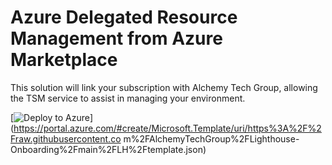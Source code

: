 # Azure Delegated Resource Management from Azure Marketplace

This solution will link your subscription with Alchemy Tech Group, allowing the TSM service to assist in managing your environment.

[![Deploy to Azure](https://aka.ms/deploytoazurebutton)](https://portal.azure.com/#create/Microsoft.Template/uri/https%3A%2F%2Fraw.githubusercontent.co
m%2FAlchemyTechGroup%2FLighthouse-Onboarding%2Fmain%2FLH%2Ftemplate.json)